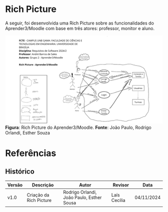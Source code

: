 # Rich Picture 

A seguir, foi desenvolvida uma Rich Picture sobre as funcionalidades do Aprender3/Moodle com base em três atores: professor, monitor e aluno. 

![Rich Picture Moodle/Aprender3](./img_ent1/rich_picturev1.png) 
**Figura**: Rich Picture do Aprender3/Moodle. **Fonte**: João Paulo, Rodrigo Orlandi, Esther Souza 


# Referências


## Histórico

| Versão | Descrição                  | Autor                         | Revisor | Data       |
|--------|----------------------------|-------------------------------|---------|------------|
| v1.0   | Criação da Rich Picture | Rodrigo Orlandi, João Paulo, Esther Sousa     | Laís Cecília       | 04/11/2024 |
